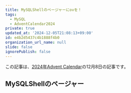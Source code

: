 ```yaml
---
title: MySQLShellのページャーにovを！
tags:
  - MySQL
  - AdventCalendar2024
private: true
updated_at: '2024-12-05T21:08:13+09:00'
id: e4b2d5437c4b1888f4b0
organization_url_name: null
slide: false
ignorePublish: false
---
```

この記事は、[2024年Advent Calendar](https://qiita.com/advent-calendar/2024/mysql)の12月8日の記事です。

## MySQLShellのページャー
